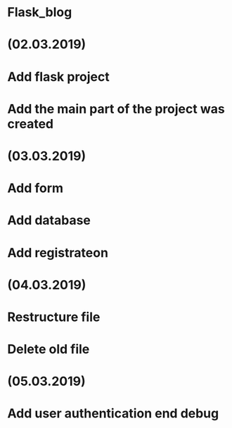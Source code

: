 # Flask_blog 
# (02.03.2019)
# Add flask project
# Add the main part of the project was created 
# (03.03.2019)
# Add form 
# Add database
# Add registrateon
# (04.03.2019) 
# Restructure file 
# Delete old file
# (05.03.2019)
# Add user authentication end debug

